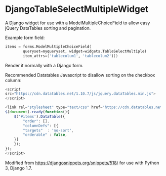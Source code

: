 # DjangoTableSelectMultipleWidget
A Django widget for use with a ModelMultipleChoiceField to allow easy jQuery DataTables sorting and pagination.

Example form field:
```python
items = forms.ModelMultipleChoiceField(
        queryset=myqueryset, widget=widgets.TableSelectMultiple(
        item_attrs=('tablecolum1', 'tablecolum2')))
```
        
Render it normally with a Django form.


Recommended Datatables Javascript to disallow sorting on the checkbox column:

```javascript
<script 
src="https://cdn.datatables.net/1.10.7/js/jquery.dataTables.min.js">
</script>

<link rel="stylesheet" type="text/css" href="https://cdn.datatables.net/1.10.7/css/jquery.dataTables.css"></link><script>
$(document).ready(function(){
    $('#items').DataTable({
        "order": [],
        "columnDefs": [{
        "targets"  : 'no-sort',
        "orderable" : false,
    }]
    });
});
</script>
```

Modified from https://djangosnippets.org/snippets/518/ for use with Python 3, Django 1.7.
